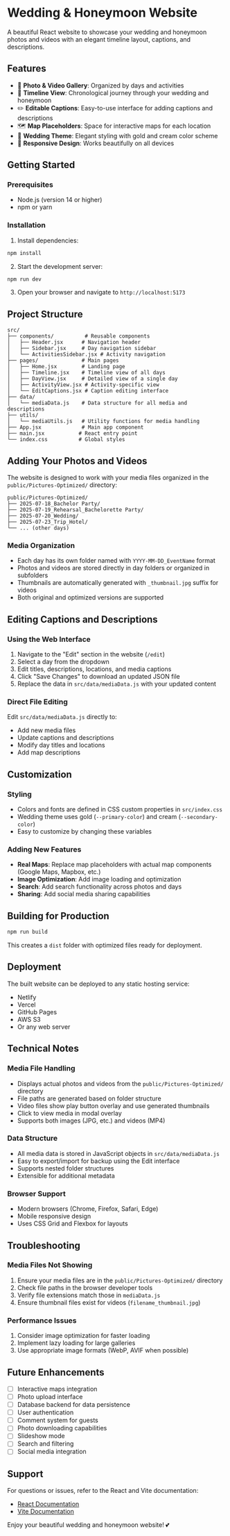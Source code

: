 # Wedding & Honeymoon Website

A beautiful React website to showcase your wedding and honeymoon photos and videos with an elegant timeline layout, captions, and descriptions.

## Features

- 📸 **Photo & Video Gallery**: Organized by days and activities
- 📅 **Timeline View**: Chronological journey through your wedding and honeymoon
- ✏️ **Editable Captions**: Easy-to-use interface for adding captions and descriptions
- 🗺️ **Map Placeholders**: Space for interactive maps for each location
- 💍 **Wedding Theme**: Elegant styling with gold and cream color scheme
- 📱 **Responsive Design**: Works beautifully on all devices

## Getting Started

### Prerequisites
- Node.js (version 14 or higher)
- npm or yarn

### Installation

1. Install dependencies:
```bash
npm install
```

2. Start the development server:
```bash
npm run dev
```

3. Open your browser and navigate to `http://localhost:5173`

## Project Structure

```
src/
├── components/          # Reusable components
│   ├── Header.jsx      # Navigation header
│   ├── Sidebar.jsx     # Day navigation sidebar
│   └── ActivitiesSidebar.jsx # Activity navigation
├── pages/              # Main pages
│   ├── Home.jsx        # Landing page
│   ├── Timeline.jsx    # Timeline view of all days
│   ├── DayView.jsx     # Detailed view of a single day
│   ├── ActivityView.jsx # Activity-specific view
│   └── EditCaptions.jsx # Caption editing interface
├── data/
│   └── mediaData.js    # Data structure for all media and descriptions
├── utils/
│   └── mediaUtils.js   # Utility functions for media handling
├── App.jsx             # Main app component
├── main.jsx           # React entry point
└── index.css          # Global styles
```

## Adding Your Photos and Videos

The website is designed to work with your media files organized in the `public/Pictures-Optimized/` directory:

```
public/Pictures-Optimized/
├── 2025-07-18_Bachelor Party/
├── 2025-07-19_Rehearsal_Bachelorette Party/
├── 2025-07-20_Wedding/
├── 2025-07-23_Trip_Hotel/
└── ... (other days)
```

### Media Organization
- Each day has its own folder named with `YYYY-MM-DD_EventName` format
- Photos and videos are stored directly in day folders or organized in subfolders
- Thumbnails are automatically generated with `_thumbnail.jpg` suffix for videos
- Both original and optimized versions are supported

## Editing Captions and Descriptions

### Using the Web Interface
1. Navigate to the "Edit" section in the website (`/edit`)
2. Select a day from the dropdown
3. Edit titles, descriptions, locations, and media captions
4. Click "Save Changes" to download an updated JSON file
5. Replace the data in `src/data/mediaData.js` with your updated content

### Direct File Editing
Edit `src/data/mediaData.js` directly to:
- Add new media files
- Update captions and descriptions  
- Modify day titles and locations
- Add map descriptions

## Customization

### Styling
- Colors and fonts are defined in CSS custom properties in `src/index.css`
- Wedding theme uses gold (`--primary-color`) and cream (`--secondary-color`)
- Easy to customize by changing these variables

### Adding New Features
- **Real Maps**: Replace map placeholders with actual map components (Google Maps, Mapbox, etc.)
- **Image Optimization**: Add image loading and optimization
- **Search**: Add search functionality across photos and days
- **Sharing**: Add social media sharing capabilities

## Building for Production

```bash
npm run build
```

This creates a `dist` folder with optimized files ready for deployment.

## Deployment

The built website can be deployed to any static hosting service:
- Netlify
- Vercel  
- GitHub Pages
- AWS S3
- Or any web server

## Technical Notes

### Media File Handling
- Displays actual photos and videos from the `public/Pictures-Optimized/` directory
- File paths are generated based on folder structure
- Video files show play button overlay and use generated thumbnails
- Click to view media in modal overlay
- Supports both images (JPG, etc.) and videos (MP4)

### Data Structure
- All media data is stored in JavaScript objects in `src/data/mediaData.js`
- Easy to export/import for backup using the Edit interface
- Supports nested folder structures
- Extensible for additional metadata

### Browser Support
- Modern browsers (Chrome, Firefox, Safari, Edge)
- Mobile responsive design
- Uses CSS Grid and Flexbox for layouts

## Troubleshooting

### Media Files Not Showing
1. Ensure your media files are in the `public/Pictures-Optimized/` directory
2. Check file paths in the browser developer tools
3. Verify file extensions match those in `mediaData.js`
4. Ensure thumbnail files exist for videos (`filename_thumbnail.jpg`)

### Performance Issues
1. Consider image optimization for faster loading
2. Implement lazy loading for large galleries
3. Use appropriate image formats (WebP, AVIF when possible)

## Future Enhancements

- [ ] Interactive maps integration
- [ ] Photo upload interface
- [ ] Database backend for data persistence
- [ ] User authentication
- [ ] Comment system for guests
- [ ] Photo downloading capabilities
- [ ] Slideshow mode
- [ ] Search and filtering
- [ ] Social media integration

## Support

For questions or issues, refer to the React and Vite documentation:
- [React Documentation](https://reactjs.org/)
- [Vite Documentation](https://vitejs.dev/)

Enjoy your beautiful wedding and honeymoon website! 💕
